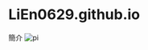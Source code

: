# LiEn0629.github.io
簡介
![pi](https://github.com/user-attachments/assets/13637bd1-3409-4803-970e-2c8122e7a7ee)
